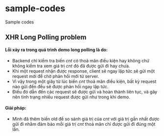 # sample-codes
Sample codes
## XHR Long Polling problem
#### Lỗi xảy ra trong quá trình demo long polling là do:
* Backend chỉ kiểm tra biến _cnt_ có thoả mãn điều kiện hay không chứ không kiểm tra xem giá trị _cnt_ đó đã được gửi đi hay chưa.
* Khi một request nhận được response, client sẽ ngay lập tức sẽ gửi một request mới để chờ phản hồi mới từ server.
* Vì vậy trong một giây từ lúc biến _cnt_ thoả mãn điều kiện, bất kỳ request nào gửi đến đều sẽ được phản hồi ngay lập tức.
* Điều đó dẫn đến các request sẽ được gửi và hoàn thành liên tục, và gây nên tình trạng nhiều request được gửi như trong khi demo.

#### Giải pháp:
* Mình đã thêm biến old để so sánh giá trị của _cnt_ với giá trị gần nhất được gửi đi nhằm đảm bảo mỗi giá trị _cnt_ thoả mãn chỉ được gửi đi đúng một lần.